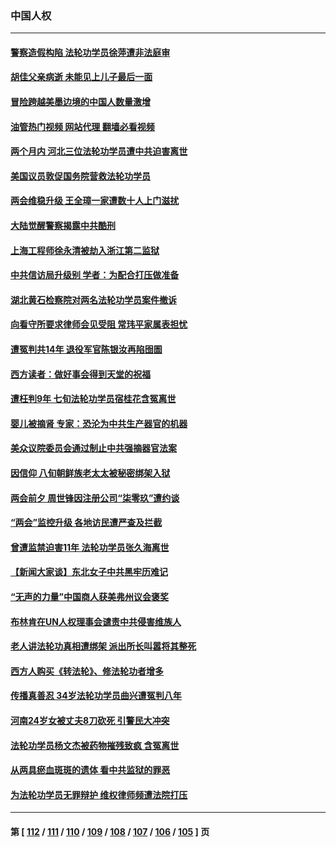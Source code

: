 ### 中国人权
---
#### [警察造假构陷 法轮功学员徐萍遭非法庭审](../../pages/ncid278/n13946469.md?03111245) 
#### [胡佳父亲病逝 未能见上儿子最后一面](../../pages/ncid278/n13947415.md?03111245) 
#### [冒险跨越美墨边境的中国人数量激增](../../pages/ncid278/n13946742.md?03111245) 
#### [油管热门视频 网站代理 翻墙必看视频](http://138.2.39.72:81/youtube.html?epic-marker?03111245)
#### [两个月内 河北三位法轮功学员遭中共迫害离世](../../pages/ncid278/n13945856.md?03111245) 
#### [美国议员敦促国务院营救法轮功学员](../../pages/ncid278/n13945791.md?03111245) 
#### [两会维稳升级 王全璋一家遭数十人上门滋扰](../../pages/ncid278/n13946416.md?03111245) 
#### [大陆觉醒警察揭露中共酷刑](../../pages/ncid278/n13937616.md?03111245) 
#### [上海工程师徐永清被劫入浙江第二监狱](../../pages/ncid278/n13945041.md?03111245) 
#### [中共信访局升级别 学者：为配合打压做准备](../../pages/ncid278/n13945602.md?03111245) 
#### [湖北黄石检察院对两名法轮功学员案件撤诉](../../pages/ncid278/n13944382.md?03111245) 
#### [向看守所要求律师会见受阻 常玮平家属表担忧](../../pages/ncid278/n13944719.md?03111245) 
#### [遭冤判共14年 退役军官陈银汝再陷囹圄](../../pages/ncid278/n13943569.md?03111245) 
#### [西方读者：做好事会得到天堂的祝福](../../pages/ncid278/n13943151.md?03111245) 
#### [遭枉判9年 七旬法轮功学员宿桂花含冤离世](../../pages/ncid278/n13943708.md?03111245) 
#### [婴儿被摘肾 专家：恐沦为中共生产器官的机器](../../pages/ncid278/n13944074.md?03111245) 
#### [美众议院委员会通过制止中共强摘器官法案](../../pages/ncid278/n13943637.md?03111245) 
#### [因信仰 八旬朝鲜族老太太被秘密绑架入狱](../../pages/ncid278/n13942333.md?03111245) 
#### [两会前夕 周世锋因注册公司“柒零玖”遭约谈](../../pages/ncid278/n13942894.md?03111245) 
#### [“两会”监控升级 各地访民遭严查及拦截](../../pages/ncid278/n13942702.md?03111245) 
#### [曾遭监禁迫害11年 法轮功学员张久海离世](../../pages/ncid278/n13941569.md?03111245) 
#### [【新闻大家谈】东北女子中共黑牢历难记](../../pages/ncid278/n13942450.md?03111245) 
#### [“无声的力量”中国商人获美弗州议会褒奖](../../pages/ncid278/n13941208.md?03111245) 
#### [布林肯在UN人权理事会谴责中共侵害维族人](../../pages/ncid278/n13941841.md?03111245) 
#### [老人讲法轮功真相遭绑架 派出所长叫嚣将其整死](../../pages/ncid278/n13939553.md?03111245) 
#### [西方人购买《转法轮》、修法轮功者增多](../../pages/ncid278/n13939369.md?03111245) 
#### [传播真善忍 34岁法轮功学员曲兴遭冤判八年](../../pages/ncid278/n13939536.md?03111245) 
#### [河南24岁女被丈夫8刀砍死 引警民大冲突](../../pages/ncid278/n13939491.md?03111245) 
#### [法轮功学员杨文杰被药物摧残致疯 含冤离世](../../pages/ncid278/n13938659.md?03111245) 
#### [从两具瘀血斑斑的遗体 看中共监狱的罪恶](../../pages/ncid278/n13936388.md?03111245) 
#### [为法轮功学员无罪辩护 维权律师频遭法院打压](../../pages/ncid278/n13937296.md?03111245) 

---
#### 第 [ [112](./112.md?03111245) / [111](./111.md?03111245) / [110](./110.md?03111245) / [109](./109.md?03111245) / [108](./108.md?03111245) / [107](./107.md?03111245) / [106](./106.md?03111245) / [105](./105.md?03111245) ] 页
